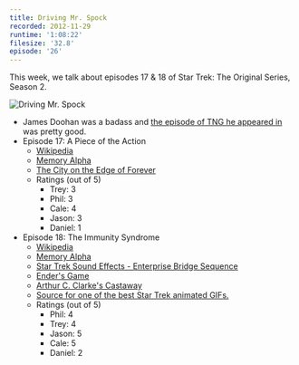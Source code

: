 ```yaml
---
title: Driving Mr. Spock
recorded: 2012-11-29
runtime: '1:08:22'
filesize: '32.8'
episode: '26'
---
```


This week, we talk about episodes 17 & 18 of Star Trek: The Original Series, Season 2.

![Driving Mr. Spock](https://treylabs-cdn.nyc3.digitaloceanspaces.com/jawgrind/Jawgrind-Episode-26.jpg)

- James Doohan was a badass and [the episode of TNG he appeared in](http://en.wikipedia.org/wiki/Relics_(Star_Trek:_The_Next_Generation)) was pretty good.
- Episode 17: A Piece of the Action
    - [Wikipedia](http://en.wikipedia.org/wiki/A_Piece_of_the_Action_(Star_Trek:_The_Original_Series))
    - [Memory Alpha](http://en.memory-alpha.org/wiki/A_Piece_of_the_Action_(episode))
    - [The City on the Edge of Forever](/17)
    - Ratings (out of 5)
        - Trey: 3
        - Phil: 3
        - Cale: 4
        - Jason: 3
        - Daniel: 1
- Episode 18: The Immunity Syndrome
    - [Wikipedia](http://en.wikipedia.org/wiki/The_Immunity_Syndrome_(Star_Trek:_The_Original_Series))
    - [Memory Alpha](http://en.memory-alpha.org/wiki/The_Immunity_Syndrome_(episode))
    - [Star Trek Sound Effects - Enterprise Bridge Sequence](http://www.youtube.com/watch?v=DeujeOsHn0g)
    - [Ender's Game](http://en.wikipedia.org/wiki/Ender's_Game)
    - [Arthur C. Clarke's Castaway](http://books.google.com/books?id=H118kM3MECEC&lpg=PA69&ots=9wZcQw8gOT&dq=arthur%20c%20clarke%20castaway&pg=PA69#v=onepage&q&f=true)
    - [Source for one of the best Star Trek animated GIFs.](http://bucket.treypiepmeier.com/thatll-do-mccoy-kirk.gif)
    - Ratings (out of 5)
        - Phil: 4
        - Trey: 4
        - Jason: 5
        - Cale: 5
        - Daniel: 2

